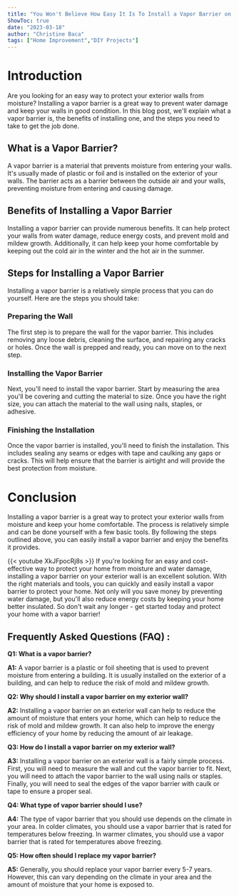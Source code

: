 ```yaml
---
title: "You Won't Believe How Easy It Is To Install a Vapor Barrier on Your Exterior Wall!"
ShowToc: true 
date: "2023-03-18"
author: "Christine Baca" 
tags: ["Home Improvement","DIY Projects"]
---
```

# Introduction

Are you looking for an easy way to protect your exterior walls from moisture? Installing a vapor barrier is a great way to prevent water damage and keep your walls in good condition. In this blog post, we'll explain what a vapor barrier is, the benefits of installing one, and the steps you need to take to get the job done. 

## What is a Vapor Barrier?

A vapor barrier is a material that prevents moisture from entering your walls. It's usually made of plastic or foil and is installed on the exterior of your walls. The barrier acts as a barrier between the outside air and your walls, preventing moisture from entering and causing damage. 

## Benefits of Installing a Vapor Barrier

Installing a vapor barrier can provide numerous benefits. It can help protect your walls from water damage, reduce energy costs, and prevent mold and mildew growth. Additionally, it can help keep your home comfortable by keeping out the cold air in the winter and the hot air in the summer. 

## Steps for Installing a Vapor Barrier

Installing a vapor barrier is a relatively simple process that you can do yourself. Here are the steps you should take: 

### Preparing the Wall

The first step is to prepare the wall for the vapor barrier. This includes removing any loose debris, cleaning the surface, and repairing any cracks or holes. Once the wall is prepped and ready, you can move on to the next step. 

### Installing the Vapor Barrier

Next, you'll need to install the vapor barrier. Start by measuring the area you'll be covering and cutting the material to size. Once you have the right size, you can attach the material to the wall using nails, staples, or adhesive.

### Finishing the Installation

Once the vapor barrier is installed, you'll need to finish the installation. This includes sealing any seams or edges with tape and caulking any gaps or cracks. This will help ensure that the barrier is airtight and will provide the best protection from moisture.

# Conclusion

Installing a vapor barrier is a great way to protect your exterior walls from moisture and keep your home comfortable. The process is relatively simple and can be done yourself with a few basic tools. By following the steps outlined above, you can easily install a vapor barrier and enjoy the benefits it provides.

{{< youtube XkJFpocRj8s >}} 
If you're looking for an easy and cost-effective way to protect your home from moisture and water damage, installing a vapor barrier on your exterior wall is an excellent solution. With the right materials and tools, you can quickly and easily install a vapor barrier to protect your home. Not only will you save money by preventing water damage, but you'll also reduce energy costs by keeping your home better insulated. So don't wait any longer - get started today and protect your home with a vapor barrier!

## Frequently Asked Questions (FAQ) :
**Q1: What is a vapor barrier?**

**A1:** A vapor barrier is a plastic or foil sheeting that is used to prevent moisture from entering a building. It is usually installed on the exterior of a building, and can help to reduce the risk of mold and mildew growth.

**Q2: Why should I install a vapor barrier on my exterior wall?**

**A2:** Installing a vapor barrier on an exterior wall can help to reduce the amount of moisture that enters your home, which can help to reduce the risk of mold and mildew growth. It can also help to improve the energy efficiency of your home by reducing the amount of air leakage.

**Q3: How do I install a vapor barrier on my exterior wall?**

**A3:** Installing a vapor barrier on an exterior wall is a fairly simple process. First, you will need to measure the wall and cut the vapor barrier to fit. Next, you will need to attach the vapor barrier to the wall using nails or staples. Finally, you will need to seal the edges of the vapor barrier with caulk or tape to ensure a proper seal.

**Q4: What type of vapor barrier should I use?**

**A4:** The type of vapor barrier that you should use depends on the climate in your area. In colder climates, you should use a vapor barrier that is rated for temperatures below freezing. In warmer climates, you should use a vapor barrier that is rated for temperatures above freezing.

**Q5: How often should I replace my vapor barrier?**

**A5:** Generally, you should replace your vapor barrier every 5-7 years. However, this can vary depending on the climate in your area and the amount of moisture that your home is exposed to.





